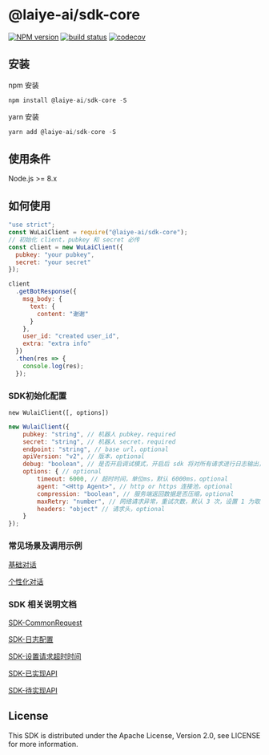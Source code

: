 # @laiye-ai/sdk-core

[![NPM version][npm-image]][npm-url]
[![build status][travis-image]][travis-url]
[![codecov][cov-image]][cov-url]

[npm-image]: https://img.shields.io/npm/v/@laiye-ai/sdk-core.svg?style=flat-square
[npm-url]: https://www.npmjs.com/package/@laiye-ai/sdk-core
[travis-image]: https://travis-ci.org/laiye-ai/wulai-openapi-sdk-nodejs.svg?branch=master
[travis-url]: https://travis-ci.org/laiye-ai/wulai-openapi-sdk-nodejs
[cov-image]: https://codecov.io/gh/laiye-ai/wulai-openapi-sdk-nodejs/branch/master/graph/badge.svg
[cov-url]: https://codecov.io/gh/laiye-ai/wulai-openapi-sdk-nodejs

## 安装
npm 安装

```js
npm install @laiye-ai/sdk-core -S
```
yarn 安装
```js
yarn add @laiye-ai/sdk-core -S
```

## 使用条件

Node.js >= 8.x

## 如何使用

```js
"use strict";
const WuLaiClient = require("@laiye-ai/sdk-core");
// 初始化 client，pubkey 和 secret 必传
const client = new WuLaiClient({
  pubkey: "your pubkey",
  secret: "your secret"
});

client
  .getBotResponse({
    msg_body: {
      text: {
        content: "谢谢"
      }
    },
    user_id: "created user_id",
    extra: "extra info"
  })
  .then(res => {
    console.log(res);
  });
```
### SDK初始化配置
`new WulaiClient([, options])`
```js
new WulaiClient({
    pubkey: "string", // 机器人 pubkey，required
    secret: "string", // 机器人 secret，required
    endpoint: "string", // base url，optional
    apiVersion: "v2", // 版本，optional
    debug: "boolean", // 是否开启调试模式，开启后 sdk 将对所有请求进行日志输出，默认为 stdout 输出模式
    options: { // optional
        timeout: 6000, // 超时时间，单位ms，默认 6000ms，optional
        agent: "<Http Agent>", // http or https 连接池，optional
        compression: "boolean", // 服务端返回数据是否压缩，optional
        maxRetry: "number", // 网络请求异常，重试次数，默认 3 次，设置 1 为取消，optional
        headers: "object" // 请求头，optional
    }
});
```

### 常见场景及调用示例

<a href="./examples/scene1">基础对话</a>

<a href="./examples/scene2">个性化对话</a>


### SDK 相关说明文档

<a href="./docs/COMMON.md">SDK-CommonRequest</a>

<a href="./docs/LOG.md">SDK-日志配置</a>

<a href="./docs/TIMEOUT.md">SDK-设置请求超时时间</a>

<a href="./docs/API.md">SDK-已实现API</a>

<a href="./docs/TODO.md">SDK-待实现API</a>

## License

This SDK is distributed under the Apache License, Version 2.0, see LICENSE for more information.

